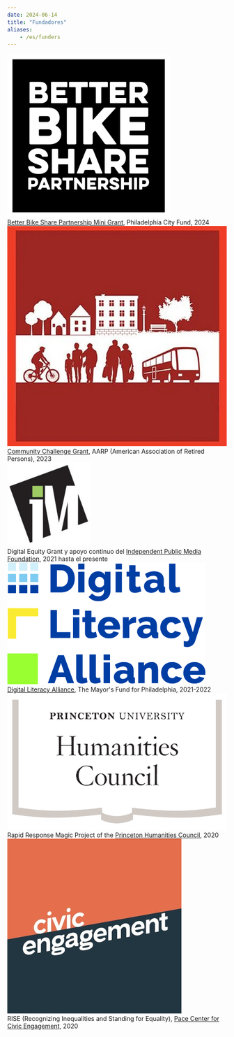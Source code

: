 ```yaml
---
date: 2024-06-14
title: "Fundadores"
aliases:
    - /es/funders
---
```

<div class="funder-card">
    <img alt="Better Bike Share Partnership Mini Grant" src="/images/funders/better_bike_share.svg"/>
    <div class="funder-desc">
        <a href="https://betterbikeshare.org/grant/better-bike-share-mini-grants/">Better Bike Share Partnership Mini Grant</a>, Philadelphia City Fund, 2024
    </div>
</div>

<div class="funder-card">
    <img alt="Community Challenge Grant" src="/images/funders/community_challenge_grant.png"/>
    <div class="funder-desc">
        <a href="https://www.aarp.org/livable-communities/community-challenge/">Community Challenge Grant</a>, AARP (American Association of Retired Persons), 2023
    </div>
</div>

<div class="funder-card">
    <img alt="Independent Public Media Foundation" src="/images/funders/ipmf.jpg"/>
    <div class="funder-desc">
        Digital Equity Grant y apoyo continuo del <a href="https://independencemedia.org/2021-community-voices-and-digital-equity-grants/">Independent Public Media Foundation</a>, 2021 hasta el presente
    </div>
</div>

<div class="funder-card">
    <img alt="Digital Literacy Alliance" src="/images/funders/digital_literacy_alliance.jpg"/>
    <div class="funder-desc">
        <a href="http://www.mayorsfundphila.org/initiatives/digital-literacy-alliance/">Digital Literacy Alliance</a>, The Mayor's Fund for Philadelphia, 2021-2022
    </div>
</div>

<div class="funder-card">
    <img alt="Princeton Humanities Council" src="/images/funders/humanities_council.png"/>
    <div class="funder-desc">
        Rapid Response Magic Project of the <a href="https://humanities.princeton.edu/">Princeton Humanities Council</a>, 2020
    </div>
</div>

<div class="funder-card">
    <img alt="Pace Center for Civic Engagement" src="/images/funders/civic_engagement.jpg"/>
    <div class="funder-desc">
        RISE (Recognizing Inequalities and Standing for Equality), <a href="https://pace.princeton.edu/">Pace Center for Civic Engagement</a>, 2020
    </div>
</div>